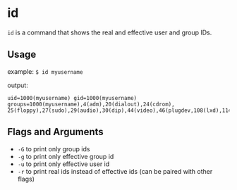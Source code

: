 id
=====

`id` is a command that shows the real and effective user and group IDs.

Usage
------
example: `$ id myusername`

output:
```
uid=1000(myusername) gid=1000(myusername) groups=1000(myusername),4(adm),20(dialout),24(cdrom),
25(floppy),27(sudo),29(audio),30(dip),44(video),46(plugdev,108(lxd),114(netdev)
```

Flags and Arguments
-------------------
  * `-G` to print only group ids
  * `-g` to print only effective group id
  * `-u` to print only effective user id
  * `-r` to print real ids instead of effective ids (can be paired with other flags)
